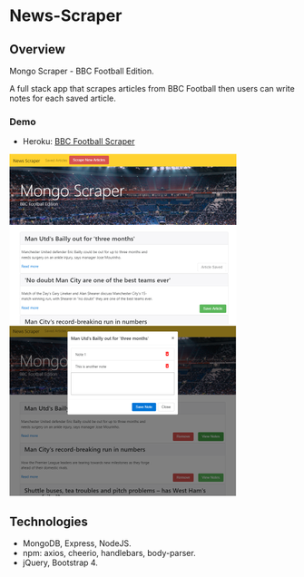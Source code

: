 # News-Scraper

## Overview
Mongo Scraper - BBC Football Edition.

A full stack app that scrapes articles from BBC Football then users can write notes for each saved article.

### Demo
* Heroku: [BBC Football Scraper](https://bbc-football-scraper.herokuapp.com/)

<img src="https://github.com/nguyendviet/News-Scraper/blob/master/public/assets/img/scraper1.png" width="400"/>  <img src="https://github.com/nguyendviet/News-Scraper/blob/master/public/assets/img/scraper2.png" width="400"/>

## Technologies
* MongoDB, Express, NodeJS.
* npm: axios, cheerio, handlebars, body-parser.
* jQuery, Bootstrap 4.
